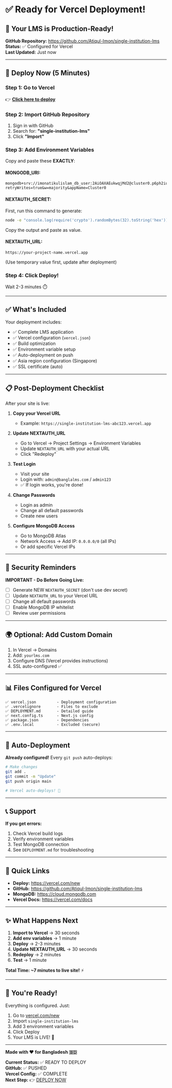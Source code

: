 # ✅ Ready for Vercel Deployment!

## 🎉 Your LMS is Production-Ready!

**GitHub Repository:** https://github.com/Atiqul-Imon/single-institution-lms  
**Status:** ✅ Configured for Vercel  
**Last Updated:** Just now  

---

## 🚀 Deploy Now (5 Minutes)

### **Step 1: Go to Vercel**
👉 **[Click here to deploy](https://vercel.com/new)**

### **Step 2: Import GitHub Repository**
1. Sign in with GitHub
2. Search for: **"single-institution-lms"**
3. Click **"Import"**

### **Step 3: Add Environment Variables**

Copy and paste these **EXACTLY**:

#### **MONGODB_URI:**
```
mongodb+srv://imonatikulislam_db_user:2AiOAXAEukwqjMd2@cluster0.p6ph2iu.mongodb.net/banglalms?retryWrites=true&w=majority&appName=Cluster0
```

#### **NEXTAUTH_SECRET:**
First, run this command to generate:
```bash
node -e "console.log(require('crypto').randomBytes(32).toString('hex'))"
```
Copy the output and paste as value.

#### **NEXTAUTH_URL:**
```
https://your-project-name.vercel.app
```
(Use temporary value first, update after deployment)

### **Step 4: Click Deploy!**
Wait 2-3 minutes ⏱️

---

## ✅ What's Included

Your deployment includes:
- ✅ Complete LMS application
- ✅ Vercel configuration (`vercel.json`)
- ✅ Build optimization
- ✅ Environment variable setup
- ✅ Auto-deployment on push
- ✅ Asia region configuration (Singapore)
- ✅ SSL certificate (auto)

---

## 📋 Post-Deployment Checklist

After your site is live:

1. **Copy your Vercel URL**
   - Example: `https://single-institution-lms-abc123.vercel.app`

2. **Update NEXTAUTH_URL**
   - Go to Vercel → Project Settings → Environment Variables
   - Update `NEXTAUTH_URL` with your actual URL
   - Click "Redeploy"

3. **Test Login**
   - Visit your site
   - Login with: `admin@banglalms.com` / `admin123`
   - ✅ If login works, you're done!

4. **Change Passwords**
   - Login as admin
   - Change all default passwords
   - Create new users

5. **Configure MongoDB Access**
   - Go to MongoDB Atlas
   - Network Access → Add IP: `0.0.0.0/0` (all IPs)
   - Or add specific Vercel IPs

---

## 🔐 Security Reminders

**IMPORTANT - Do Before Going Live:**

- [ ] Generate NEW `NEXTAUTH_SECRET` (don't use dev secret)
- [ ] Update `NEXTAUTH_URL` to your Vercel URL
- [ ] Change all default passwords
- [ ] Enable MongoDB IP whitelist
- [ ] Review user permissions

---

## 🌍 Optional: Add Custom Domain

1. In Vercel → Domains
2. Add: `yourlms.com`
3. Configure DNS (Vercel provides instructions)
4. SSL auto-configured ✅

---

## 📊 Files Configured for Vercel

```
✅ vercel.json         - Deployment configuration
✅ .vercelignore       - Files to exclude
✅ DEPLOYMENT.md       - Detailed guide
✅ next.config.ts      - Next.js config
✅ package.json        - Dependencies
✅ .env.local          - Excluded (secure)
```

---

## 🔄 Auto-Deployment

**Already configured!** Every `git push` auto-deploys:

```bash
# Make changes
git add .
git commit -m "Update"
git push origin main

# Vercel auto-deploys! 🚀
```

---

## 📞 Support

**If you get errors:**

1. Check Vercel build logs
2. Verify environment variables
3. Test MongoDB connection
4. See `DEPLOYMENT.md` for troubleshooting

---

## 🎯 Quick Links

- **Deploy:** https://vercel.com/new
- **GitHub:** https://github.com/Atiqul-Imon/single-institution-lms
- **MongoDB:** https://cloud.mongodb.com
- **Vercel Docs:** https://vercel.com/docs

---

## ✨ What Happens Next

1. **Import to Vercel** → 30 seconds
2. **Add env variables** → 1 minute
3. **Deploy** → 2-3 minutes
4. **Update NEXTAUTH_URL** → 30 seconds
5. **Redeploy** → 2 minutes
6. **Test** → 1 minute

**Total Time: ~7 minutes to live site!** ⚡

---

## 🎉 You're Ready!

Everything is configured. Just:

1. Go to [vercel.com/new](https://vercel.com/new)
2. Import `single-institution-lms`
3. Add 3 environment variables
4. Click Deploy
5. Your LMS is LIVE! 🚀

---

**Made with ❤️ for Bangladesh 🇧🇩**

**Current Status:** ✅ READY TO DEPLOY  
**GitHub:** ✅ PUSHED  
**Vercel Config:** ✅ COMPLETE  
**Next Step:** 👉 [DEPLOY NOW](https://vercel.com/new)


